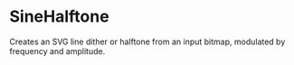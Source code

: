# SineHalftone
Creates an SVG line dither or halftone from an input bitmap, modulated by frequency and amplitude.
